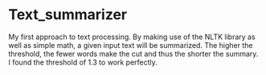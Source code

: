 # Text_summarizer

My first approach to text processing. By making use of the NLTK library as well as simple math, a given input text will be summarized. The higher the threshold, the fewer words make the cut and thus the shorter the summary. I found the threshold of 1.3 to work perfectly.

